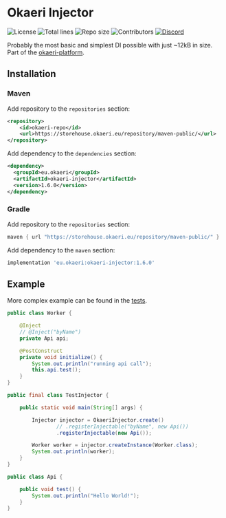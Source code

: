 # Okaeri Injector

![License](https://img.shields.io/github/license/OkaeriPoland/okaeri-injector)
![Total lines](https://img.shields.io/tokei/lines/github/OkaeriPoland/okaeri-injector)
![Repo size](https://img.shields.io/github/repo-size/OkaeriPoland/okaeri-injector)
![Contributors](https://img.shields.io/github/contributors/OkaeriPoland/okaeri-injector)
[![Discord](https://img.shields.io/discord/589089838200913930)](https://discord.gg/hASN5eX)

Probably the most basic and simplest DI possible with just ~12kB in size. Part of the [okaeri-platform](https://github.com/OkaeriPoland/okaeri-platform).

## Installation
### Maven
Add repository to the `repositories` section:
```xml
<repository>
    <id>okaeri-repo</id>
    <url>https://storehouse.okaeri.eu/repository/maven-public/</url>
</repository>
```
Add dependency to the `dependencies` section:
```xml
<dependency>
  <groupId>eu.okaeri</groupId>
  <artifactId>okaeri-injector</artifactId>
  <version>1.6.0</version>
</dependency>
```
### Gradle
Add repository to the `repositories` section:
```groovy
maven { url "https://storehouse.okaeri.eu/repository/maven-public/" }
```
Add dependency to the `maven` section:
```groovy
implementation 'eu.okaeri:okaeri-injector:1.6.0'
```

## Example

More complex example can be found in the [tests](https://github.com/OkaeriPoland/okaeri-injector/tree/master/src/test/java/eu/okaeri/injectortest).

```java
public class Worker {

    @Inject
    // @Inject("byName")
    private Api api;

    @PostConstruct
    private void initialize() {
        System.out.println("running api call");
        this.api.test();
    }
}
```

```java
public final class TestInjector {

    public static void main(String[] args) {

        Injector injector = OkaeriInjector.create()
                // .registerInjectable("byName", new Api())
                .registerInjectable(new Api());

        Worker worker = injector.createInstance(Worker.class);
        System.out.println(worker);
    }
}
```

```java
public class Api {

    public void test() {
        System.out.println("Hello World!");
    }
}
```
